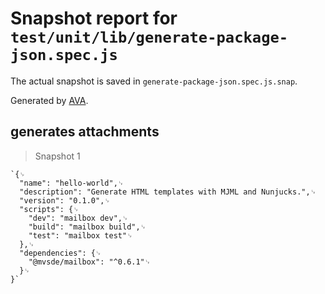 # Snapshot report for `test/unit/lib/generate-package-json.spec.js`

The actual snapshot is saved in `generate-package-json.spec.js.snap`.

Generated by [AVA](https://avajs.dev).

## generates attachments

> Snapshot 1

    `{␊
      "name": "hello-world",␊
      "description": "Generate HTML templates with MJML and Nunjucks.",␊
      "version": "0.1.0",␊
      "scripts": {␊
        "dev": "mailbox dev",␊
        "build": "mailbox build",␊
        "test": "mailbox test"␊
      },␊
      "dependencies": {␊
        "@mvsde/mailbox": "^0.6.1"␊
      }␊
    }`
